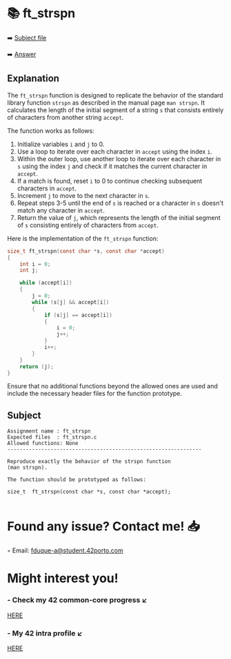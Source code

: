 # :books: ft_strspn
:arrow_right: [Subject file](./subject.en.txt)

:arrow_right: [Answer](./ft_strspn.c)

## Explanation

The `ft_strspn` function is designed to replicate the behavior of the standard library function `strspn` as described in the manual page `man strspn`. It calculates the length of the initial segment of a string `s` that consists entirely of characters from another string `accept`.

The function works as follows:

1. Initialize variables `i` and `j` to 0.
2. Use a loop to iterate over each character in `accept` using the index `i`.
3. Within the outer loop, use another loop to iterate over each character in `s` using the index `j` and check if it matches the current character in `accept`.
4. If a match is found, reset `i` to 0 to continue checking subsequent characters in `accept`.
5. Increment `j` to move to the next character in `s`.
6. Repeat steps 3-5 until the end of `s` is reached or a character in `s` doesn't match any character in `accept`.
7. Return the value of `j`, which represents the length of the initial segment of `s` consisting entirely of characters from `accept`.

Here is the implementation of the `ft_strspn` function:

```c
size_t ft_strspn(const char *s, const char *accept)
{
    int i = 0;
    int j;

    while (accept[i])
    {
        j = 0;
        while (s[j] && accept[i])
        {
            if (s[j] == accept[i])
            {
                i = 0;
                j++;
            }
            i++;
        }
    }
    return (j);
}
```

Ensure that no additional functions beyond the allowed ones are used and include the necessary header files for the function prototype.

## Subject

```
Assignment name	: ft_strspn
Expected files	: ft_strspn.c
Allowed functions: None
---------------------------------------------------------------

Reproduce exactly the behavior of the strspn function 
(man strspn).

The function should be prototyped as follows:

size_t	ft_strspn(const char *s, const char *accept);


```

# Found any issue? Contact me! 📥

◦ Email: fduque-a@student.42porto.com

# Might interest you!

### - Check my 42 common-core progress ↙️

[HERE](https://github.com/fduquea/42cursus)

### - My 42 intra profile ↙️
[HERE](https://profile.intra.42.fr/users/fduque-a)
